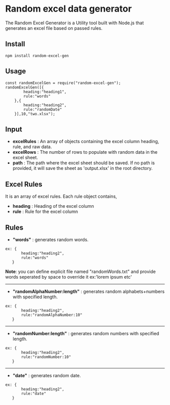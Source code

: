 
# Random excel data generator

The Random Excel Generator is a Utility tool built with Node.js that generates an excel file based on passed rules.


## Install

`npm install random-excel-gen`

## Usage
```
const randomExcelGen = require("random-excel-gen");
randomExcelGen([{
        heading:"heading1", 
        rule:"words" 
    },{
        heading:"heading2",
        rule:"randomDate"
    }],10,"two.xlsx");
```
## Input

 * **excelRules** : An array of objects containing the excel column heading, rule, and raw data.
 * **excelRows**  : The number of rows to populate with random data in the excel sheet.
 * **path**       : The path where the excel sheet should be saved. If no path is provided, it will save the sheet as 'output.xlsx' in the root directory.

 ## Excel Rules

 It is an array of excel rules. Each rule object contains,

 * **heading** : Heading of the excel column
 * **rule**    : Rule for the excel column

 ## Rules 

 * **"words"** :  generates random words.
 ```
 ex: {
        heading:"heading2",
        rule:"words"
    } 
```
 **Note**: you can define explicit file named "randomWords.txt" and provide words seperated by space to override it ex:'lorem ipsum etc'
 
----
 * **"randomAlphaNumber:length"** :  generates random alphabets+numbers with specified length.
 ```
 ex: {
        heading:"heading2",
        rule:"randomAlphaNumber:10"
    } 
```
-----
 * **"randomNumber:length"** :  generates random numbers with specified length.
 
 ```
 ex: {
        heading:"heading2",
        rule:"randomNumber:10"
    } 
```
----
 * **"date"** :  generates random date.
 
 ```
 ex: {
        heading:"heading2",
        rule:"date"
    } 
```
